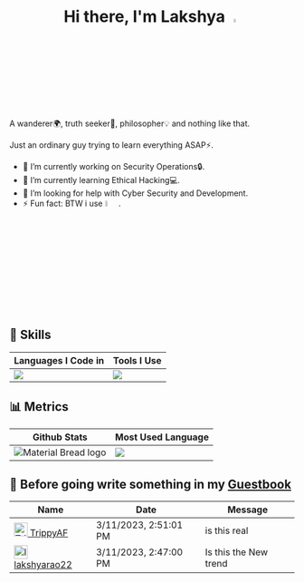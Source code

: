 <h1 align=center>Hi there, I'm Lakshya <img src="https://media.giphy.com/media/hvRJCLFzcasrR4ia7z/giphy.gif" width="4%"></h1>
A wanderer🌍, truth seeker🎩, philosopher💡 and nothing like that.

Just an ordinary guy trying to learn everything ASAP⚡.

- 🔭 I’m currently working on Security Operations🔒.
- 🌱 I’m currently learning Ethical Hacking💻.
- 🤔 I’m looking for help with Cyber Security and Development.
- ⚡ Fun fact: BTW i use <img src="https://img.shields.io/badge/Arch_Linux-1793D1?style=flat&logo=arch-linux&logoColor=white" height = 5%>.

## 🤹 Skills

|Languages I Code in | Tools I Use |
|---|---|
|<img src="https://skillicons.dev/icons?i=flutter,dart,c,py,bash,html,css,js,md,cpp,rust,kotlin,arduino,sqlite,mysql,lua,regex,ts,nginx,nodejs&perline=5" /> | <img src="https://skillicons.dev/icons?i=git,linux,bsd,aws,gcp,raspberrypi,nginx,neovim,androidstudio,vscode,figma,materialui,ps,pr,ai,xd,ae,unreal,blender,svg&perline=5" /> |

## 📊 Metrics
| Github Stats | Most Used Language |
|---|---|
| <img src="https://github-readme-stats.vercel.app/api?username=lakshyarao22&show_icons=true&theme=transparent&layout=compact&hide_border=true&hide_title=true" alt="Material Bread logo"> | <img src="https://github-readme-stats.vercel.app/api/top-langs/?username=lakshyarao22&theme=transparent&layout=compact&hide_border=true&hide_title=true"> |

## 📖 Before going write something in my [Guestbook](https://github.com/lakshyarao22/lakshyarao22/issues/1#issuecomment-new)
<!-- Guestbook -->
| Name | Date | Message |
|---|---|---|
| <a href="https://github.com/TrippyAF"><img width="24" src="https://avatars.githubusercontent.com/u/68512275?s=24&v=4" alt="TrippyAF" /> TrippyAF</a> |3/11/2023, 2:51:01 PM|is this real|
| <a href="https://github.com/lakshyarao22"><img width="24" src="https://avatars.githubusercontent.com/u/5268175?s=24&u=d1a475ea1cf11af847c2466d85078a2490166ae1&v=4" alt="lakshyarao22" /> lakshyarao22</a> |3/11/2023, 2:47:00 PM|Is this the New trend|
<!-- /Guestbook -->
<!--
**lakshyarao22/lakshyarao22** is a ✨ _special_ ✨ repository because its `README.md` (this file) appears on your GitHub profile.

Here are some ideas to get you started:

- 🔭 I’m currently working on ...
- 🌱 I’m currently learning ...
- 👯 I’m looking to collaborate on ...
- 🤔 I’m looking for help with ...
- 💬 Ask me about ...
- 📫 How to reach me: ...
- 😄 Pronouns: ...
- ⚡ Fun fact: ...
-->
